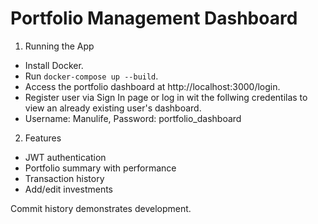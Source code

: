 # Portfolio Management Dashboard

1. Running the App
- Install Docker.
- Run `docker-compose up --build`.
- Access the portfolio dashboard at http://localhost:3000/login.
- Register user via Sign In page or log in wit the follwing credentilas to view an already existing user's dashboard.
- Username: Manulife, Password: portfolio_dashboard


2. Features
- JWT authentication
- Portfolio summary with performance
- Transaction history
- Add/edit investments

Commit history demonstrates development.